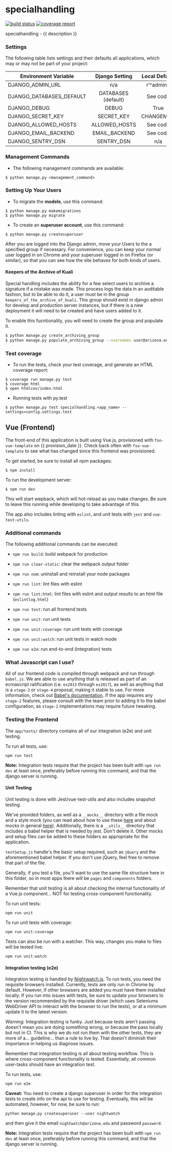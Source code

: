 specialhandling
==============================
[![build status](https://gitlab.fso.arizona.edu/FAST/specialhandling/badges/master/build.svg)](https://gitlab.fso.arizona.edu/FAST/specialhandling/commits/master)
[![coverage report](https://gitlab.fso.arizona.edu/FAST/specialhandling/badges/master/coverage.svg)](https://gitlab.fso.arizona.edu/FAST/specialhandling/commits/master)

specialhandling - {{ description }}

### Settings
The following table lists settings and their defaults all applications, which may or may not be part of your project:

| Environment Variable | Django Setting | Local Default | Production Default |
| -------------------- | :------------: | :-----------------: | :----------------: |
| DJANGO_ADMIN_URL | n/a | r’\^admin/’ | raises error |
| DJANGO_DATABASES_DEFAULT | DATABASES (default) | See code | See code |
| DJANGO_DEBUG | DEBUG | True | False |
| DJANGO_SECRET_KEY | SECRET_KEY | CHANGEME!!! | raises error |
| DJANGO_ALLOWED_HOSTS | ALLOWED_HOSTS | See code | ['specialhandling.fso.arizona.edu']
| DJANGO_EMAIL_BACKEND | EMAIL_BACKEND | See code | "smtpgate.email.arizona.edu" |
| DJANGO_SENTRY_DSN | SENTRY_DSN | n/a | raises error |

### Management Commands
* The following management commands are available:
```
$ python manage.py <management_command>
```

### Setting Up Your Users
* To migrate the **models**, use this command:
```
$ python manage.py makemigrations
$ python manage.py migrate
```
* To create an **superuser account**, use this command:
```
$ python manage.py createsuperuser
```

After you are logged into the Django admin, move your Users to the a specified group if necessary. For convenience, you can keep your normal user logged in on Chrome and your superuser logged in on Firefox (or similar), so that you can see how the site behaves for both kinds of users.

#### Keepers of the Archive of Kuali
Special handling includes the ability for a few select users to archive a signature if a mistake was made. This process logs the data in an auditable fashion, but to be able to do it, a user must be in the group `keepers_of_the_archive_of_kuali`. This group should exist in django admin for develop and production server instances, but if there is a new deployment it will need to be created and have users added to it.

To enable this fucntionality, you will need to create the group and populate it.

```bash
$ python manage.py create_archiving_group
$ python manage.py populate_archiving_group --usernames user@arizona.edu,user2@arizona.edu
```

### Test coverage
* To run the tests, check your test coverage, and generate an HTML coverage report:
```
$ coverage run manage.py test
$ coverage html
$ open htmlcov/index.html
```

* Running tests with py.test
```
$ python manage.py test specialhandling.<app_name> --settings=config.settings.test
```
## Vue (Frontend)

The front-end of this application is built using Vue.js, provisioned with `fso-vue-template` on {{ provision_date }}. Check back often with `fso-vue-template` to see what has changed since this frontend was provisioned.

To get started, be sure to install all npm packages:
```shell
$ npm install
```

To run the development server:
```shell
$ npm run dev
```

This will start wepback, which will hot-reload as you make changes. Be sure to leave this running while developing to take advantage of this.

The app also includes linting with `eslint`, and unit tests with `jest` and `vue-test-utils`.

### Additional commands

The following additional commands can be executed:

- `npm run build`: build webpack for production

- `npm run clear-static`: clear the webpack output folder

- `npm run nom`: uninstall and reinstall your node packages

- `npm run lint`: lint files with eslint

- `npm run lint:html`: lint files with eslint and output results to an html file (`eslintlog.html`)

- `npm run test`: run all frontend tests

- `npm run unit`: run unit tests

- `npm run unit:coverage`:  run unit tests with coverage

- `npm run unit:watch`:  run unit tests in watch mode

- `npm run e2e`: run end-to-end (integration) tests

### What Javascript can I use?

All of our frontend code is compiled through webpack and run through `babel.js`. We are able to use anything that is released as part of an ecmascript ratification (i.e. `es2015` through `es2017`), as well as anything that is a `stage-3` or `stage-4` proposal, making it stable to use. For more information, check out [Babel's documentation](https://babeljs.io/docs/plugins/). If the app requires any `stage-2` features, please consult with the team prior to adding it to the babel configuration, as `stage-2` implementations may require future tweaking.

### Testing the Frontend

The `app/tests/` directory contains all of our integration (e2e) and unit testing.

To run all tests, use:
```shell
npm run test
```

**Note:** Integration tests require that the project has been built with `npm run dev` at least once, preferably before running this command, and that the django server is running.

#### Unit Testing

Unit testing is done with Jest/vue-test-utils and also includes snapshot testing.

We've provided folders, as well as a `__mocks__` directory with a file mock and a style mock (you can read about how to use these [here](https://facebook.github.io/jest/docs/en/webpack.html) and about mocks in general [here](https://facebook.github.io/jest/docs/en/manual-mocks.html)). Additionally, there is a `__utils__` directory that includes a babel helper that is needed by jest. Don't delete it. Other mocks and setup files can be added to these folders as appropriate for the application.

`testSetup.js` handle's the basic setup required, such as `jQuery` and the aforementioned babel helper. If you don't use jQuery, feel free to remove that part of the file.

Generally, if you test a file, you'll want to use the same file structure here in this folder, so in most apps there will be `pages` and `components` folders.

Remember that unit testing is all about checking the internal functionality of a Vue.js component... NOT for testing cross-component functionality.

To run unit tests:
```shell
npm run unit
```

To run unit tests with coverage:
```shell
npm run unit:coverage
```

Tests can also be run with a watcher. This way, changes you make to files will be tested live:
```shell
npm run unit:watch
```

#### Integration testing (e2e)

Integration testing is handled by [Nightwatch.js](http://nightwatchjs.org/). To run tests, you need the requisite browsers installed. Currently, tests are only run in Chrome by default. However, if other browsers are added you must have them installed locally. If you run into issues with tests, be sure to update your browsers to the version recommended by the requisite driver (which uses Seleniums WebDriver API to interact with the browser to run the tests), or at a minimum update it to the latest version.

*Warning:* Integration testing is funky. Just because tests aren't passing doesn't mean you are doing something wrong, or because the pass locally but not in CI. This is why we do not run them with the other tests, they are more of a... guideline... than a rule to live by. That doesn't diminish their importance in helping us diagnose issues.

Remember that integration testing is all about testing workflow. This is where cross-component functionality is tested. Essentially, all common user-tasks should have an integration test.

To run tests, use:
```shell
npm run e2e
```

**Caveat:** You need to create a django superuser in order for the integration tests to create info on the api to use for testing. Eventually, this will be automated, however, for now, be sure to run:
```shell
python manage.py createsuperuser --user nightwatch
```
and then give it the email `nightwatch@arizona.edu` and password `password`.

**Note:** Integration tests require that the project has been built with `npm run dev` at least once, preferably before running this command, and that the django server is running.
